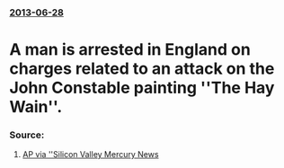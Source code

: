 ### [2013-06-28](/news/2013/06/28/index.md)

# A man is arrested in England on charges related to an attack on the John Constable painting ''The Hay Wain''. 




### Source:

1. [AP via ''Silicon Valley Mercury News](http://www.mercurynews.com/breaking-news/ci_23560749/man-arrested-over-attack-john-constable-artwork)
